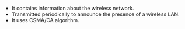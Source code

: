- It contains information about the wireless network.
- Transmitted periodically to announce the presence of a wireless LAN.
- It uses CSMA/CA algorithm.
